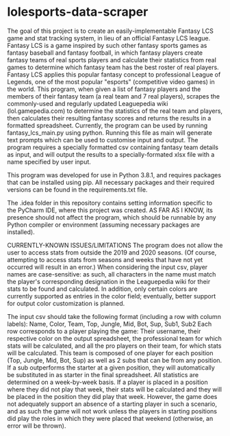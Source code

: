 # lolesports-data-scraper
The goal of this project is to create an easily-implementable Fantasy LCS game and stat tracking system, in lieu of an official Fantasy LCS league.
Fantasy LCS is a game inspired by such other fantasy sports games as fantasy baseball and fantasy football, in which fantasy players create fantasy teams of real sports players and calculate their statistics from real games to determine which fantasy team has the best roster of real players. Fantasy LCS applies this popular fantasy concept to professional League of Legends, one of the most popular "esports" (competitive video games) in the world.
This program, when given a list of fantasy players and the members of their fantasy team (a real team and 7 real players), scrapes the commonly-used and regularly updated Leaguepedia wiki (lol.gamepedia.com) to determine the statistics of the real team and players, then calculates their resulting fantasy scores and returns the results in a formatted spreadsheet.
Currently, the program can be used by running fantasy_lcs_main.py using python. Running this file as main will generate text prompts which can be used to customise input and output.
The program requires a specially formatted csv containing fantasy team details as input, and will output the results to a specially-formated xlsx file with a name specified by user input.

This program was developed for use in Python 3.8.1, and requires packages that can be installed using pip. All necessary packages and their required versions can be found in the requirements.txt file.

The .idea folder in this repository contains setting information specific to the PyCharm IDE, where this project was created. AS FAR AS I KNOW, its presence should not affect the program, which should be runnable by any Python compiler or environment (assuming necessary packages are installed).

CURRENTLY-KNOWN ISSUES/LIMITATIONS
The program does not allow the user to access stats from outside the 2019 and 2020 seasons. (Of course, attempting to access stats from seasons and weeks that have not yet occurred will result in an error.)
When considering the input csv, player names are case-sensitive: as such, all characters in the name must match the player's corresponding designation in the Leaguepedia wiki for their stats to be found and calculated. In addition, only certain colors are currently supported as entries in the color field; eventually, better support for output color customization is planned.

The input csv should take the following format (including a row with column labels): Name, Color, Team, Top, Jungle, Mid, Bot, Sup, Sub1, Sub2
Each row corresponds to a player playing the game: Their username, their respective color on the output spreadsheet, the professional team for which stats will be calculated, and all the pro players on their team, for which stats will be calculated. This team is composed of one player for each position (Top, Jungle, Mid, Bot, Sup) as well as 2 subs that can be from any position. If a sub outperforms the starter at a given position, they will automatically be substituted in as starter in the final spreadsheet. All statistics are determined on a week-by-week basis. If a player is placed in a position where they did not play that week, their stats will be calculated and they will be placed in the position they did play that week. However, the game does not adequately support an absence of a starting player in such a scenario, and as such the game will not work unless the players in starting positions did play the roles in which they were placed that weekend (otherwise, an error will be thrown).
